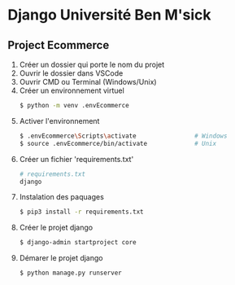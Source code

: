 # Django Université Ben M'sick

## Project Ecommerce

1. Créer un dossier qui porte le nom du projet
1. Ouvrir le dossier dans VSCode
1. Ouvrir CMD ou Terminal (Windows/Unix)
1. Créer un environnement virtuel
    ```bash
    $ python -m venv .envEcommerce
    ```
1. Activer l'environnement
    ```bash
    $ .envEcommerce\Scripts\activate                # Windows
    $ source .envEcommerce/bin/activate             # Unix
    ```
1. Créer un fichier 'requirements.txt'
    ```python
    # requirements.txt
    django
    ```
1. Instalation des paquages
    ```bash
    $ pip3 install -r requirements.txt
    ```
1. Créer le projet django
    ```bash
    $ django-admin startproject core
    ```
1. Démarer le projet django
    ```bash
    $ python manage.py runserver
    ```
